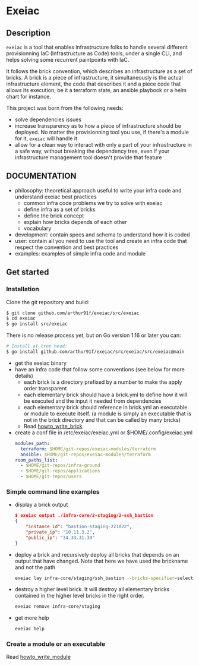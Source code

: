 # Exeiac

## Description
`exeiac` is a tool that enables infrastructure folks to handle several
different provisionning IaC (Infrastructure as Code) tools, under a
single CLI, and helps solving some recurrent paintpoints with IaC.

It follows the brick convention, which describes an infrastructure as
a set of bricks. A brick is a piece of infrastructure, it
simultaneously is the actual infrastructure element, the code that
describes it and a piece code that allows its execution; be it a
terraform state, an ansible playbook or a helm chart for instance.

This project was born from the following needs:
- solve dependencies issues
- increase transparency as to how a piece of infrastructure should be
    deployed. No matter the provisionning tool you use, if there's a
    module for it, `exeiac` will handle it
- allow for a clean way to interact with only a part of your
  infrastructure in a safe way, without breaking the dependency tree,
  even if your infrastructure management tool doesn't provide that
  feature

## DOCUMENTATION

- philosophy: theoretical approach useful to write your infra code and understand
  exeiac best practices
  - common infra code problems we try to solve with exeiac
  - define infra as a set of bricks
  - define the brick concept
  - explain how bricks depends of each other
  - vocabulary
- development: contain specs and schema to understand how it is coded
- user: contain all you need to use the tool and create an infra code that
  respect the convention and best practices
- examples: examples of simple infra code and module

## Get started

### Installation

Clone the git repository and build:
``` bash
$ git clone github.com/arthur91f/exeiac/src/exeiac
$ cd exeiac
$ go install src/exeiac
```

There is no release process yet, but on Go version 1.16 or later you can:
``` bash
# Install at tree head:
$ go install github.com/arthur91f/exeiac/src/exeiac/src/exeiac@main
```

- get the exeiac binary
- have an infra code that follow some conventions (see below for more details)
  - each brick is a directory prefixed by a number to make the apply order
    transparent
  - each elementary brick should have a brick.yml to define how it will be
    executed and the input it needed from dependencies
  - each elementary brick should reference in brick.yml an executable or module
    to execute itself. (a module is simply an executable that is not in the
    brick directory and that can be called by many bricks)
  - Read [howto_write_brick](./docs/howto_write_brick.md)
- create a conf file in /etc/exeiac/exeiac.yml or $HOME/.config/exeiac.yml
  ```yaml
  modules_path:
    terraform: $HOME/git-repos/exeiac-modules/terraform
    ansible: $HOME/git-repos/exeiac-modules/terraform
  room_paths_list:
    - $HOME/git-repos/infra-ground
    - $HOME/git-repos/applications
    - $HOME/git-repos/users
  ```

### Simple command line examples

- display a brick output
  ```json
  $ exeiac output ./infra-core/2-staging/2-ssh_bastion
  {
      "instance_id": "bastion-staging-221022",
      "private_ip": "10.11.3.2",
      "public_ip": "34.33.31.30"
  }
  ```
- deploy a brick and recursively deploy all bricks that depends on an output
  that have changed. Note that here we have used the brickname and not the path
  ```bash
  exeiac lay infra-core/staging/ssh_bastion --bricks-specifier=selected+needed_dependents
  ```
- destroy a higher level brick. It will destroy all elementary bricks
  contained in the higher level bricks in the right order.
  ```bash
  exeiac remove infra-core/staging
  ```
- get more help
  ```bash
  exeiac help
  ```

### Create a module or an executable

Read [howto_write_module](./docs/howto_write_module.md)
